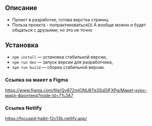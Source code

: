 ## Описание 

- Проект в разработке, готова верстка страниц
- Польза проекта - попрактиковаться))) А вообще можно и будет общаться с друзьями, но это не точно 

## Установка

- `npm install` — установка стабильной версии,
- `npm run dev` — запуск версии для разработчика,
- `npm run build` — сборка стабильной версии.

### **Ссылка на макет в Figma**

https://www.figma.com/file/Qv872mlONU8Te3SqDlFXPq/Макет-курс-мидл-фронтенд?node-id=7%3A7

### **Ссылка Netlify**

https://focused-haibt-12c13b.netlify.app/
